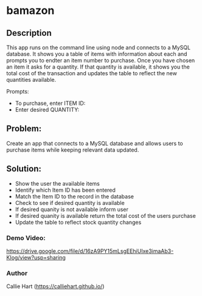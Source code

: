 # bamazon

## Description

This app runs on the command line using node and connects to a MySQL database. It shows you a table of items with information about each and prompts you to endter an item number to purchase. Once you have chosen an item it asks for a quantity. If that quantity is available, it shows you the total cost of the transaction and updates the table to reflect the new quantities available. 

Prompts:

* To purchase, enter ITEM ID:
* Enter desired QUANTITY:

## Problem:

Create an app that connects to a MySQL database and allows users to purchase items while keeping relevant data updated. 

## Solution:

- Show the user the available items
- Identify which Item ID has been entered
- Match the Item ID to the record in the database
- Check to see if desired quantity is available
- If desired quanity is not available inform user
- If desired quanity is available return the total cost of the users purchase
- Update the table to reflect stock quantity changes

### Demo Video: 

https://drive.google.com/file/d/16zA9PY15mLsgEEhiUIxe3imaAb3-KIog/view?usp=sharing

### Author

Callie Hart (https://calliehart.github.io/)
